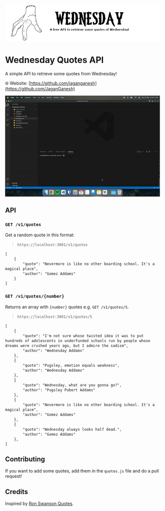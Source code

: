 ![](wednesday-quotes_header.png)

# Wednesday Quotes API

A simple API to retrieve some quotes from Wednesday!

:globe_with_meridians: Website: [https://github.com/jaganganesh](https://github.com/JaganGanesh)

![Wednesday quotes API](ezgif-5-8c1ed61b34.gif)

## API

### `GET /v1/quotes`

Get a random quote in this format:

> `https://localhost:3001/v1/quotes`

    [
    	{
    		"quote": "Nevermore is like no other boarding school. It's a magical place",
    		"author": "Gomez Addams"
    	}
    ]

### `GET /v1/quotes/{number}`

Returns an array with `{number}` quotes e.g. `GET /v1/quotes/5`.

> `https://localhost:3001/v1/quotes/5`

    [
    	{
    		"quote": "I'm not sure whose twisted idea it was to put hundreds of adolescents in underfunded schools run by people whose dreams were crushed years ago, but I admire the sadism",
    		"author": "Wednesday Addams"
    	},
    	{
    		"quote": "Pugsley, emotion equals weakness",
    		"author": "Wednesday Addams"
    	},
    	{
    		"quote": "Wednesday, what are you gonna go?",
    		"author": "Pugsley Pubert Addams"
    	},
    	{
    		"quote": "Nevermore is like no other boarding school. It's a magical place",
    		"author": "Gomez Addams"
    	},
    	{
    		"quote": "Wednesday always looks half dead.",
    		"author": "Gomez Addams"
    	},
    ]

## Contributing

If you want to add some quotes, add them in the `quotes.js` file and do a pull request!

## Credits

Inspired by [Ron Swanson Quotes](https://github.com/jamesseanwright/ron-swanson-quotes).
